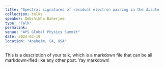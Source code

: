 ```yaml
---
title: "Spectral signatures of residual electron pairing in the dilute Hubbard-Su-Schrieffer-Heeger model"
collection: talks
speaker: Debshikha Banerjee
type: "Talk"
permalink: 
venue: "APS Global Physics Summit"
date: 2024-03-19
location: "Anaheim, CA, USA"
---
```


This is a description of your talk, which is a markdown file that can be all markdown-ified like any other post. Yay markdown!

